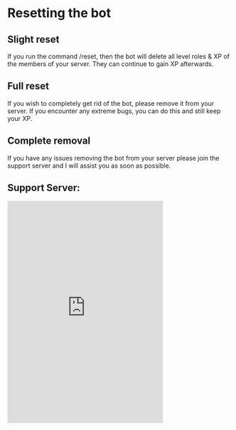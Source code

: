 # Resetting the bot

## Slight reset
If you run the command /reset, then the bot will delete all level roles & XP of the members of your server. They can continue to gain XP afterwards.

## Full reset
If you wish to completely get rid of the bot, please remove it from your server. If you encounter any extreme bugs, you can do this and still keep your XP.

## Complete removal
If you have any issues removing the bot from your server please join the support server and I will assist you as soon as possible.

## Support Server:
<iframe src="https://discord.com/widget?id=1049464046497304598&theme=dark" width="350" height="500" allowtransparency="true" frameborder="0" sandbox="allow-popups allow-popups-to-escape-sandbox allow-same-origin allow-scripts"></iframe>

